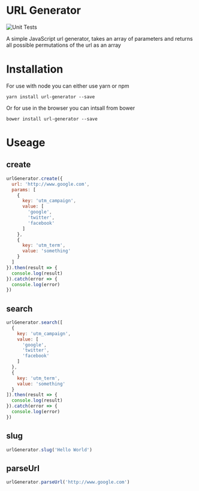 # URL Generator

![Unit Tests](https://travis-ci.org/JonWatkins/url-generator.svg?branch=master)

A simple JavaScript url generator, takes an array of parameters and returns all possible permutations of the url as an array

# Installation

For use with node you can either use yarn or npm

```
yarn install url-generator --save
```

Or for use in the browser you can intsall from bower
```
bower install url-generator --save
```

# Useage

## create

```JavaScript
urlGenerator.create({
  url: 'http://www.google.com', 
  params: [
    {
      key: 'utm_campaign',
      value: [
        'google',
        'twitter',
        'facebook'
      ]
    },
    {
      key: 'utm_term',
      value: 'something'
    }
  ]
}).then(result => {
  console.log(result)
}).catch(error => {
  console.log(error)
})
```

## search

```JavaScript
urlGenerator.search([
  {
    key: 'utm_campaign',
    value: [
      'google',
      'twitter',
      'facebook'
    ]
  },
  {
    key: 'utm_term',
    value: 'something'
  }
]).then(result => {
  console.log(result)
}).catch(error => {
  console.log(error)
})
```

## slug

```JavaScript
urlGenerator.slug('Hello World')
```

## parseUrl

```JavaScript
urlGenerator.parseUrl('http://www.google.com')
```